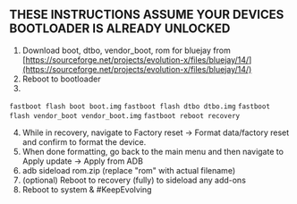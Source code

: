 ## THESE INSTRUCTIONS ASSUME YOUR DEVICES BOOTLOADER IS ALREADY UNLOCKED

1. Download boot, dtbo, vendor_boot, rom for bluejay from [https://sourceforge.net/projects/evolution-x/files/bluejay/14/](https://sourceforge.net/projects/evolution-x/files/bluejay/14/)
2. Reboot to bootloader
3.
```fastboot flash boot boot.img```
```fastboot flash dtbo dtbo.img```
```fastboot flash vendor_boot vendor_boot.img```
```fastboot reboot recovery```

4. While in recovery, navigate to Factory reset -> Format data/factory reset and confirm to format the device.
5. When done formatting, go back to the main menu and then navigate to Apply update -> Apply from ADB
6. adb sideload rom.zip (replace "rom" with actual filename)
7. (optional) Reboot to recovery (fully) to sideload any add-ons
8. Reboot to system & #KeepEvolving
